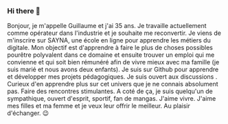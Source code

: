 ### Hi there 👋

<!--
**Guillaumedev68/Guillaumedev68** is a ✨ _special_ ✨ repository because its `README.md` (this file) appears on your GitHub profile.

Here are some ideas to get you started:

- 🔭 I’m currently working on ...
- 🌱 I’m currently learning ...
- 👯 I’m looking to collaborate on ...
- 🤔 I’m looking for help with ...
- 💬 Ask me about ...
- 📫 How to reach me: ...
- 😄 Pronouns: ...
- ⚡ Fun fact: ...
-->
Bonjour, je m'appelle Guillaume et j'ai 35 ans. 
Je travaille actuellement comme opérateur dans l'industrie et je souhaite me reconvertir.
Je viens de m'inscrire sur SAYNA, une école en ligne pour apprendre les métiers du digitale.
Mon objectif est d'apprendre à faire le plus de choses possibles pourêtre polyvalent dans ce domaine et ensuite trouver un emploi qui me convienne et qui soit bien rémunéré afin de vivre mieux avec ma famille (je suis marié et nous avons deux enfants). 
Je suis sur Github pour apprendre et  développer mes projets pédagogiques.
Je suis ouvert aux discussions . Curieux d'en apprendre plus sur cet univers que je ne connais absolument pas. Faire des rencontres stimulantes.
A coté de ça, je suis quelqu'un de sympathique, ouvert d'esprit, sportif, fan de mangas. J'aime vivre. J'aime mes filles et ma femme et je veux leur offrir le meilleur.
Au plaisir d'échanger.  😉
